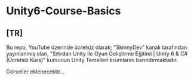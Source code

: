 # Unity6-Course-Basics

## [TR]

Bu repo, YouTube üzerinde ücretsiz olarak; "SkinnyDev" kanalı tarafından yayınlanmış olan, "Sıfırdan Unity ile Oyun Geliştirme Eğitimi | Unity 6 & C# (Ücretsiz Kurs)" kursunun Unity Temelleri kısımlarını barındırmaktadır.

Görseller eklenecektir...
